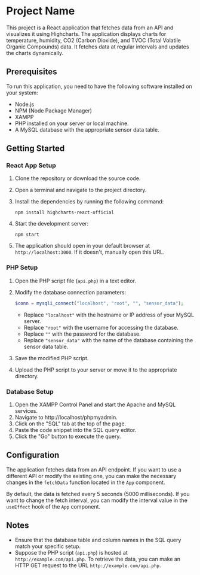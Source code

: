 # Project Name

This project is a React application that fetches data from an API and visualizes it using Highcharts. The application displays charts for temperature, humidity, CO2 (Carbon Dioxide), and TVOC (Total Volatile Organic Compounds) data. It fetches data at regular intervals and updates the charts dynamically.

## Prerequisites

To run this application, you need to have the following software installed on your system:

- Node.js
- NPM (Node Package Manager)
- XAMPP
- PHP installed on your server or local machine.
- A MySQL database with the appropriate sensor data table.

## Getting Started

### React App Setup

1. Clone the repository or download the source code.
2. Open a terminal and navigate to the project directory.
3. Install the dependencies by running the following command:

   ```
   npm install highcharts-react-official
   ```

4. Start the development server:

   ```
   npm start
   ```

5. The application should open in your default browser at `http://localhost:3000`. If it doesn't, manually open this URL.

### PHP Setup

1. Open the PHP script file (`api.php`) in a text editor.
2. Modify the database connection parameters:

   ```php
   $conn = mysqli_connect("localhost", "root", "", "sensor_data");
   ```

   - Replace `"localhost"` with the hostname or IP address of your MySQL server.
   - Replace `"root"` with the username for accessing the database.
   - Replace `""` with the password for the database.
   - Replace `"sensor_data"` with the name of the database containing the sensor data table.

3. Save the modified PHP script.
4. Upload the PHP script to your server or move it to the appropriate directory.

### Database Setup

1. Open the XAMPP Control Panel and start the Apache and MySQL services.
2. Navigate to http://localhost/phpmyadmin.
3. Click on the "SQL" tab at the top of the page.
4. Paste the code snippet into the SQL query editor.
5. Click the "Go" button to execute the query.

## Configuration

The application fetches data from an API endpoint. If you want to use a different API or modify the existing one, you can make the necessary changes in the `fetchData` function located in the `App` component.

By default, the data is fetched every 5 seconds (5000 milliseconds). If you want to change the fetch interval, you can modify the interval value in the `useEffect` hook of the `App` component.

## Notes

- Ensure that the database table and column names in the SQL query match your specific setup.
- Suppose the PHP script (`api.php`) is hosted at `http://example.com/api.php`. To retrieve the data, you can make an HTTP GET request to the URL `http://example.com/api.php`.